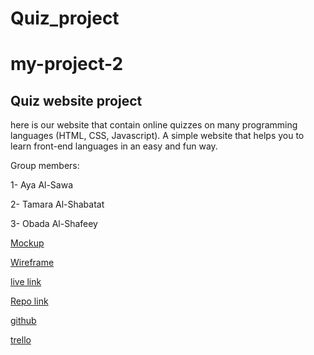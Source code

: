 # Quiz_project

# my-project-2

## Quiz website project

here is our website that contain online quizzes on many programming languages (HTML, CSS, Javascript).
A simple website that helps you to learn front-end languages in an easy and fun way.

Group members:

1- Aya Al-Sawa

2- Tamara Al-Shabatat

3- Obada Al-Shafeey

[Mockup ](https://www.figma.com/file/lxS8SWgpyezF9hkGxFCGzH/Untitled)

[Wireframe ](https://www.figma.com/file/vaZguyBs3z8SWSYEKllAxn/Untitled?node-id=2%3A302)



[live link ](https://obadaalshafeey.github.io/project-2-Edit/)


[Repo link ](https://github.com/obadaalshafeey/project-2-Edit)



[github](https://github.com/obadaalshafeey)


[trello](https://trello.com/invite/b/JaunnpQr/7165cacf88640de3fa3efb630c1ebd2f/ota)

